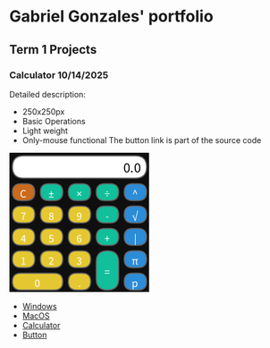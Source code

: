 # Gabriel Gonzales' portfolio

## Term 1 Projects

### Calculator 10/14/2025

Detailed description:
* 250x250px
* Basic Operations
* Light weight
* Only-mouse functional
The button link is part of the source code

![RunningCalculator](https://github.com/425656gabriel/portfolioB2/blob/main/images/calc.png?raw=true)

* [Windows](https://github.com/425656gabriel/portfolioB2/tree/main/src/Calc/windows-amd64)
* [MacOS](https://github.com/425656gabriel/portfolioB2/tree/main/src/Calc/macos-aarch64)
* [Calculator](https://github.com/425656gabriel/portfolioB2/blob/main/src/Calculatorg.pde)
* [Button](https://github.com/425656gabriel/portfolioB2/blob/main/src/Button.pde)
